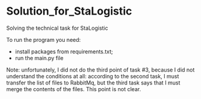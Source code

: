 # Solution_for_StaLogistic
Solving the technical task for StaLogistic

To run the program you need:
* install packages from requirements.txt;
* run the main.py file

Note: 
unfortunately, I did not do the third point of task #3, because I did not understand the conditions at all: according to the second task, I must transfer the list of files to RabbitMq, but the third task says that I must merge the contents of the files. This point is not clear.

